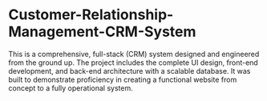 # Customer-Relationship-Management-CRM-System
This is a comprehensive, full-stack (CRM) system designed and engineered from the ground up. The project includes the complete UI design, front-end development, and back-end architecture with a scalable database. It was built to demonstrate proficiency in creating a functional website from concept to a fully operational system.

